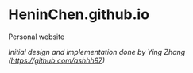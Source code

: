 # HeninChen.github.io
Personal website

*Initial design and implementation done by Ying Zhang (https://github.com/ashhh97)*
